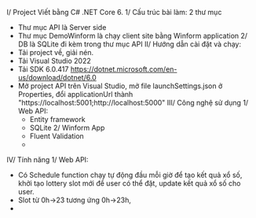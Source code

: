 I/ Project Viết bằng C# .NET Core 6.
  1/ Cấu trúc bài làm: 2 thư mục
  - Thư mục API là Server side
  - Thư mục DemoWinform là chạy client site bằng Winform application
  2/ DB là SQLite đi kèm trong thư mục API
II/ Hướng dẫn cài đặt và chạy:
  - Tải project về, giải nén.
  - Tải Visual Studio 2022
  - Tải SDK 6.0.417 https://dotnet.microsoft.com/en-us/download/dotnet/6.0
  - Mở project API trên Visual Studio, mở file launchSettings.json ở Properties, đổi applicationUrl thành "https://localhost:5001;http://localhost:5000"
III/ Công nghệ sử dụng
    1/ Web API:
      - Entity framework
      - SQLite
    2/ Winform App
      - Fluent Validation
      - 
IV/ Tính năng
    1/ Web API:
  - Có Schedule function chạy tự động đầu mỗi giờ để tạo kết quả xổ số, khởi tạo lottery slot mới để user có thể đặt, update kết quả xổ số cho user.
  - Slot từ 0h->23 tương ứng 0h->23h,
  - 
   

